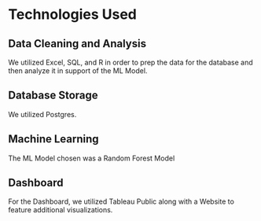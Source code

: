 # Technologies Used
## Data Cleaning and Analysis
We utilized Excel, SQL, and R in order to prep the data for the database and then analyze it in support of the ML Model.

## Database Storage
We utilized Postgres.

## Machine Learning
The ML Model chosen was a Random Forest Model

## Dashboard
For the Dashboard, we utilized Tableau Public along with a Website to feature additional visualizations.